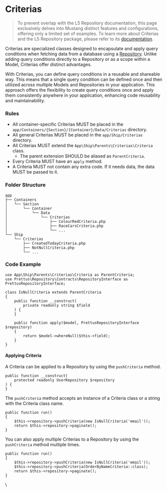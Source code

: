 # Criterias

> To prevent overlap with the L5 Repository documentation, this page exclusively delves into Mustang distinct features and configurations, offering only a limited set of examples. To learn more about Criterias and the L5 Repository package, please refer to its [documentation](https://github.com/andersao/l5-repository).

Criterias are specialized classes designed to encapsulate and apply query conditions when fetching data from a database using a [Repository](https://apiato.io/docs/components/optional-components/repository/repositories). Unlike adding query conditions directly to a Repository or as a scope within a Model, Criterias offer distinct advantages.

With Criterias, you can define query conditions in a reusable and shareable way. This means that a single query condition can be defined once and then utilized across multiple Models and Repositories in your application. This approach offers the flexibility to create query conditions once and apply them consistently anywhere in your application, enhancing code reusability and maintainability.

### Rules[​](https://apiato.io/docs/components/optional-components/repository/criterias#rules) <a href="#rules" id="rules"></a>

* All container-specific Criterias MUST be placed in the `app/Containers/{Section}/{Container}/Data/Criterias` directory.
* All general Criterias MUST be placed in the `app/Ship/Criterias` directory.
* All Criterias MUST extend the `App\Ship\Parents\Criterias\Criteria` class.
  * The parent extension SHOULD be aliased as `ParentCriteria`.
* Every Criteria MUST have an `apply` method.
* A Criteria MUST not contain any extra code. If it needs data, the data MUST be passed to it.

### Folder Structure[​](https://apiato.io/docs/components/optional-components/repository/criterias#folder-structure) <a href="#folder-structure" id="folder-structure"></a>

```
app
├── Containers
│   └── Section
│       └── Container
│           └── Data
│               └── Criterias
│                   ├── ColourRedCriteria.php
│                   ├── RaceCarsCriteria.php
│                   └── ...
└── Ship
    └── Criterias
        ├── CreatedTodayCriteria.php
        ├── NotNullCriteria.php
        └── ...
```

### Code Example[​](https://apiato.io/docs/components/optional-components/repository/criterias#code-example) <a href="#code-example" id="code-example"></a>

```
use App\Ship\Parents\Criterias\Criteria as ParentCriteria;
use Prettus\Repository\Contracts\RepositoryInterface as PrettusRepositoryInterface;

class IsNullCriteria extends ParentCriteria
{
    public function __construct(
        private readonly string $field
    ) {
    }

    public function apply($model, PrettusRepositoryInterface $repository)
    {
        return $model->whereNull($this->field);
    }
}
```

#### Applying Criteria[​](https://apiato.io/docs/components/optional-components/repository/criterias#applying-criteria) <a href="#applying-criteria" id="applying-criteria"></a>

A Criteria can be applied to a Repository by using the `pushCriteria` method.

```
public function __construct(
    protected readonly UserRepository $repository
) {
}
```

The `pushCriteria` method accepts an instance of a Criteria class or a string with the Criteria class name.

```
public function run()
{
    $this->repository->pushCriteria(new IsNullCriteria('email'));
    return $this->repository->paginate();
}
```

You can also apply multiple Criterias to a Repository by using the `pushCriteria` method multiple times.

```
public function run()
{
    $this->repository->pushCriteria(new IsNullCriteria('email'));
    $this->repository->pushCriteria(OrderByNameCriteria::class);
    return $this->repository->paginate();
}
```

\
